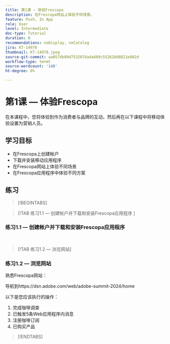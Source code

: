 ```yaml
---
title: 第1课 — 体验Frescopa
description: 在Frescopa网站上体验不同场景。
feature: Push, In App
role: User
level: Intermediate
doc-type: Tutorial
duration: 0
recommendations: noDisplay, noCatalog
jira: KT-14978
thumbnail: KT-14978.jpeg
source-git-commit: aa057db89d753207da4a609c552618d8821e802d
workflow-type: tm+mt
source-wordcount: '140'
ht-degree: 0%

---
```



# 第1课 — 体验Frescopa

在本课程中，您将体验到作为消费者与品牌的互动，然后再在以下课程中将移动体验设置为营销人员。

## 学习目标 

* 在Frescopa上创建帐户 
* 下载并安装移动应用程序 
* 在Frescopa网站上体验不同场景 
* 在Frescopa应用程序中体验不同方案

## 练习

>[!BEGINTABS]

>[!TAB 练习1.1 — 创建帐户并下载和安装Frescopa应用程序 ]

### 练习1.1 — 创建帐户并下载和安装Frescopa应用程序 


 
>[!TAB 练习1.2 — 浏览网站]

### 练习1.2 — 浏览网站

熟悉Frescopa网站：

导航到https://dsn.adobe.com/web/adobe-summit-2024/home

以下是您应该执行的操作：

1. 完成咖啡调查
2. 已触发5条Web应用程序内消息 
3. 注册咖啡订阅 
4. 已购买产品

>[!ENDTABS]
